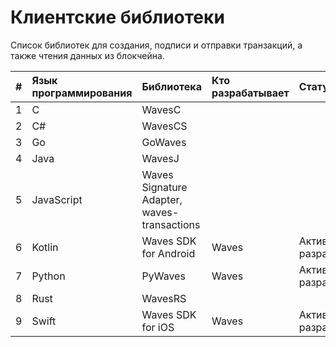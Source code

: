 # Клиентские библиотеки

Список библиотек для создания, подписи и отправки транзакций, а также чтения данных из блокчейна.

| # | Язык программирования | Библиотека | Кто разрабатывает | Статус |
| :--- | :--- | :--- | :--- | :--- |
| 1 | C | WavesC | | |
| 2 | C# | WavesCS | | |
| 3 | Go | GoWaves | | |
| 4 | Java | WavesJ | | |
| 5 | JavaScript | Waves Signature Adapter, waves-transactions | | |
| 6 | Kotlin | Waves SDK for Android | Waves | Активно разрабатывается |
| 7 | Python | PyWaves | Waves | Активно разрабатывается |
| 8 | Rust | WavesRS | | |
| 9 | Swift | Waves SDK for iOS | Waves | Активно разрабатывается |
